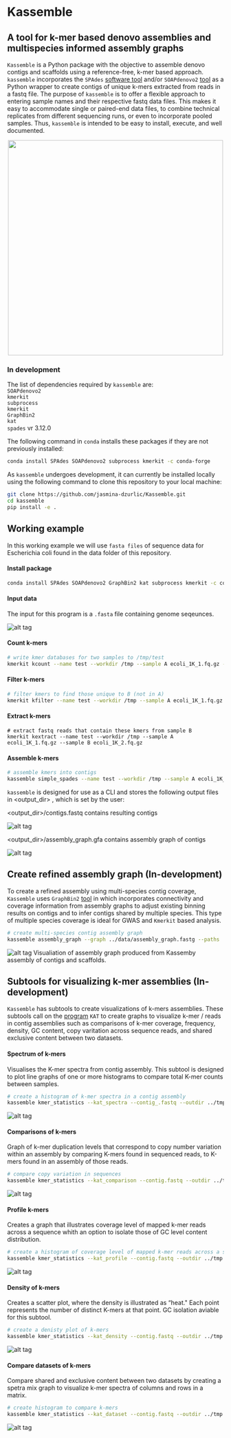 # Kassemble 
## A tool for k-mer based denovo assemblies and multispecies informed assembly graphs 

`Kassemble` is a Python package with the objective to assemble denovo contigs and scaffolds using a reference-free, k-mer based approach. `kassemble` incorporates the `SPAdes` [software tool](https://github.com/ablab/spades) and/or `SOAPdenovo2` [tool](https://github.com/aquaskyline/SOAPdenovo2) as a Python wrapper to create contigs of unique k-mers extracted from reads in a fastq file. The purpose of `kassemble` is to offer a flexible approach to entering sample names and their respective fastq data files. This makes it easy to accommodate single or paired-end data files, to combine technical replicates from different sequencing runs, or even to incorporate pooled samples. Thus, `kassemble` is intended to be easy to install, execute, and well documented. 

<center><img src="https://github.com/jasmina-dzurlic/Kassemble/blob/main/example/assembly.png" width="500" height="500"></center>


### In development 
The list of dependencies required by `kassemble` are: <br />
`SOAPdenovo2` <br />
`kmerkit` <br />
`subprocess` <br />
`kmerkit` <br />
`GraphBin2` <br />
`kat` <br />
`spades` vr 3.12.0  <br />

The following command in `conda` installs these packages if they are not previously installed: <br /> 
```bash
conda install SPAdes SOAPdenovo2 subprocess kmerkit -c conda-forge
``` 

As `kassemble` undergoes development, it can currently be installed locally using the following command to clone this repository to your local machine:

```bash
git clone https://github.com/jasmina-dzurlic/Kassemble.git
cd kassemble
pip install -e .
``` 

## Working example

In this working example we will use `fasta files` of sequence data for Escherichia coli found in the data folder of this repository. 

#### Install package

```bash
conda install SPAdes SOAPdenovo2 GraphBin2 kat subprocess kmerkit -c conda-forge
``` 

#### Input data

The input for this program is a `.fasta` file containing genome seqeunces.  

![alt tag](https://raw.githubusercontent.com/jasmina-dzurlic/Kassemble/main/example/contig.png)

#### Count k-mers

```bash
# write kmer databases for two samples to /tmp/test
kmerkit kcount --name test --workdir /tmp --sample A ecoli_1K_1.fq.gz --sample B ecoli_1K_2.fq.gz
```

#### Filter k-mers

```bash
# filter kmers to find those unique to B (not in A)
kmerkit kfilter --name test --workdir /tmp --sample A ecoli_1K_1.fq.gz --sample B ecoli_1K_2.fq.gz --mincov A 0.0 B 1.0 --maxcov A 0.0 B 1.0
```

#### Extract k-mers

```
# extract fastq reads that contain these kmers from sample B
kmerkit kextract --name test --workdir /tmp --sample A ecoli_1K_1.fq.gz --sample B ecoli_1K_2.fq.gz
```


#### Assemble k-mers 

```bash
# assemble kmers into contigs
kassemble simple_spades --name test --workdir /tmp --sample A ecoli_1K_1.fq.gz --sample B ecoli_1K_2.fq.gz
```

`kassemble` is designed for use as a CLI and stores the following output files in <output_dir> , which is set by the user:

<output_dir>/contigs.fastq contains resulting contigs <br />

![alt tag](https://raw.githubusercontent.com/jasmina-dzurlic/Kassemble/main/example/FASTQ.png)

<output_dir>/assembly_graph.gfa contains assembly graph of contigs

![alt tag](https://raw.githubusercontent.com/jasmina-dzurlic/Kassemble/main/example/SPAdes_ecoli_graph.png)



## Create refined assembly graph (In-development)

To create a refined assembly using multi-species contig coverage, `Kassemble` uses `GraphBin2` [tool](https://github.com/Vini2/GraphBin2) in which incorporates connectivity and coverage information from assembly graphs to adjust existing binning results on contigs and to infer contigs shared by multiple species. This type of multiple species coverage is ideal for GWAS and `Kmerkit` based analysis. 

```bash
# create multi-species contig assembly graph
kassemble assembly_graph --graph ../data/assembly_graph.fastg --paths ../data/contigs.paths --outdir ../tmp --assemble spades
```

![alt tag](https://github.com/jasmina-dzurlic/Kassemble/blob/main/example/Graphbin2.png)
Visualiation of assembly graph produced from Kassemby assembly of contigs and scaffolds. 


## Subtools for visualizing k-mer assemblies (In-development)

`Kassemble` has subtools to create visualizations of k-mers assemblies. These subtools call on the [program](https://github.com/TGAC/KAT) `KAT` to create graphs to visualize  k-mer / reads in contig assemblies such as comparisons of k-mer coverage, frequency, density, GC content, copy varitation across sequence reads, and shared exclusive content between two datasets. 


#### Spectrum of k-mers
Visualises the K-mer spectra from contig assembly. This subtool is designed to plot line graphs of one or more histograms to compare total K-mer counts between samples.

```bash
# create a histogram of k-mer spectra in a contig assembly
kassemble kmer_statistics --kat_spectra --contig_.fastq --outdir ../tmp
```
![alt tag](https://github.com/jasmina-dzurlic/Kassemble/blob/main/example/K-mer_spectra.PNG)


#### Comparisons of k-mers
Graph of k-mer duplication levels that correspond to copy number variation within an assembly by comparing K-mers found in sequenced reads, to K-mers found in an assembly of those reads. 

```bash
# compare copy variation in sequences
kassemble kmer_statistics --kat_comparison --contig.fastq --outdir ../tmp
```
![alt tag](https://github.com/jasmina-dzurlic/Kassemble/blob/main/example/K-mer%20comparison.PNG)


#### Profile k-mers
Creates a graph that illustrates coverage level of mapped k-mer reads across a sequence whith an option to isolate those of GC level content distribution. 

```bash
# create a histogram of coverage level of mapped k-mer reads across a sequence
kassemble kmer_statistics --kat_profile --contig.fastq --outdir ../tmp
```
![alt tag](https://github.com/jasmina-dzurlic/Kassemble/blob/main/example/K-mer_profile.PNG)


#### Density of k-mers
Creates a scatter plot, where the density is illustrated as “heat." Each point represents the number of distinct K-mers at that point. GC isolation aviable for this subtool.

```bash
# create a denisty plot of k-mers
kassemble kmer_statistics --kat_density --contig.fastq --outdir ../tmp
```
![alt tag](https://github.com/jasmina-dzurlic/Kassemble/blob/main/example/K-mer_density.PNG)


#### Compare datasets of k-mers

Compare shared and exclusive content between two datasets by creating a spetra mix graph to visualize k-mer spectra of columns and rows in a matrix.

```bash
# create histogram to compare k-mers
kassemble kmer_statistics --kat_dataset --contig.fastq --outdir ../tmp
```
![alt tag](https://github.com/jasmina-dzurlic/Kassemble/blob/main/example/K-mer_matrix.PNG)




